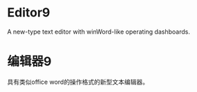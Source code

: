 # Editor9
A new-type text editor with winWord-like operating dashboards.  

# 编辑器9
具有类似office word的操作格式的新型文本编辑器。
